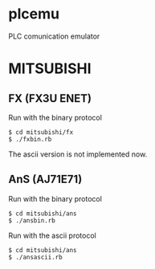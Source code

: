 plcemu
======
PLC comunication emulator


MITSUBISHI
======

FX (FX3U ENET)
-------
Run with the binary protocol
```
$ cd mitsubishi/fx
$ ./fxbin.rb
```

The ascii version is not implemented now.

AnS (AJ71E71)
-------
Run with the binary protocol
```
$ cd mitsubishi/ans
$ ./ansbin.rb
```

Run with the ascii protocol
```
$ cd mitsubishi/ans
$ ./ansascii.rb
```


